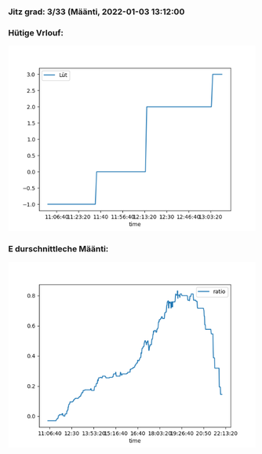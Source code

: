 ### Jitz grad: 3/33 (Määnti, 2022-01-03 13:12:00

### Hütige Vrlouf:
![Graph](Today.png)

### E durschnittleche Määnti:
![Graph](Määnti.png)